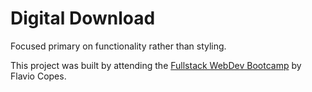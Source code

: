 # Digital Download

Focused primary on functionality rather than styling.

This project was built by attending the [Fullstack WebDev Bootcamp](https://flaviocopes.com) by Flavio Copes.
